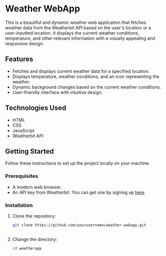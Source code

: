 # Weather WebApp

This is a beautiful and dynamic weather web application that fetches weather data from the Weatherbit API based on the user's location or a user-inputted location. It displays the current weather conditions, temperature, and other relevant information with a visually appealing and responsive design.

## Features

- Fetches and displays current weather data for a specified location.
- Displays temperature, weather conditions, and an icon representing the weather.
- Dynamic background changes based on the current weather conditions.
- User-friendly interface with intuitive design.

## Technologies Used

- HTML
- CSS
- JavaScript
- Weatherbit API

## Getting Started

Follow these instructions to set up the project locally on your machine.

### Prerequisites

- A modern web browser.
- An API key from Weatherbit. You can get one by signing up [here](https://www.weatherbit.io/account/create).

### Installation

1. Clone the repository:

   ```bash
   git clone https://github.com/yourusername/weather-webapp.git
 
2. Change the directory:

   ```bash
   cd weatherapp

